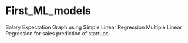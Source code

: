 # First_ML_models
Salary Expectation Graph using Simple Linear Regression
Multiple Linear Regression for sales prediction of startups
